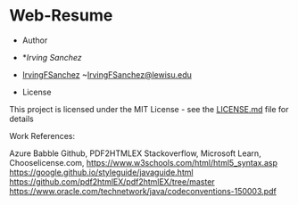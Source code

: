 # Web-Resume

- Author

- **Irving Sanchez*  
- [IrvingFSanchez](https://github.com/IrvingFSanchez)
~<IrvingFSanchez@lewisu.edu>

- License

This project is licensed under the MIT License - see the [LICENSE.md](LICENSE.md) file for details

Work References:

 Azure
 Babble
 Github,
 PDF2HTMLEX
 Stackoverflow,
 Microsoft Learn,
 Chooselicense.com,
 <https://www.w3schools.com/html/html5_syntax.asp>
 <https://google.github.io/styleguide/javaguide.html>
 <https://github.com/pdf2htmlEX/pdf2htmlEX/tree/master>
 <https://www.oracle.com/technetwork/java/codeconventions-150003.pdf>
